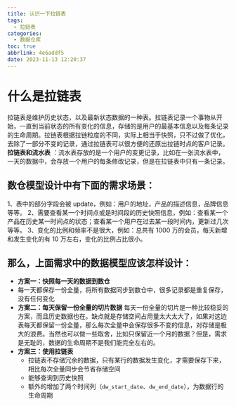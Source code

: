 ```yaml
---
title: 认识一下拉链表
tags:
  - 拉链表
categories:
  - 数据仓库
toc: true
abbrlink: 4e6addf5
date: 2023-11-13 12:20:37
---
```

# 什么是拉链表

拉链表是维护历史状态，以及最新状态数据的一种表。拉链表记录一个事物从开始，一直到当前状态的所有变化的信息，存储的是用户的最基本信息以及每条记录的生命周期。拉链表根据拉链粒度的不同，实际上相当于快照，只不过做了优化，去除了一部分不变的记录，通过拉链表可以很方便的还原出拉链时点的客户记录。
**拉链表和流水表** ：流水表存放的是一个用户的变更记录，比如在一张流水表中，一天的数据中，会存放一个用户的每条修改记录，但是在拉链表中只有一条记录。

## 数仓模型设计中有下面的需求场景：

1、表中的部分字段会被 update，例如：用户的地址，产品的描述信息，品牌信息等等。
2、需要查看某一个时间点或是时间段的历史快照信息，例如：查看某一个产品在历史某一时间点的状态；查看某一个用户在过去某一段时间内，更新过几次等等。
3、变化的比例和频率不是很大，例如：总共有 1000 万的会员，每天新增和发生变化的有 10 万左右，变化的比例占比很小。

## 那么，上面需求中的数据模型应该怎样设计：

- **方案一：快照每一天的数据到数仓**
- 每一天都保存一份全量，将所有数据同步到数仓中，很多记录都是重复保存，没有任何变化
- **方案二：每天保留一份全量的切片数据**
  每天一份全量的切片是一种比较稳妥的方案，而且历史数据也在。缺点就是存储空间占用量太大太大了，如果对这边表每天都保留一份全量，那么每次全量中会保存很多不变的信息，对存储是极大的浪费。当然也可以做一些取舍，比如只保留近一个月的数据？但是，需求是无耻的，数据的生命周期不是我们能完全左右的。
- **方案三：使用拉链表**
  - 拉链表不存储冗余的数据，只有某行的数据发生变化，才需要保存下来，相比每次全量同步会节省存储空间
  - 能够查询到历史快照
  - 额外的增加了两个时间列（`dw_start_date`、`dw_end_date`），为数据行的生命周期
